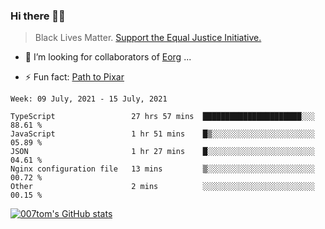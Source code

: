 ### Hi there 👋🏿

<!--
**007tom/007tom** is a ✨ _special_ ✨ repository because its `README.md` (this file) appears on your GitHub profile.

Here are some ideas to get you started:
-->

> Black Lives Matter. [Support the Equal Justice Initiative.](https://support.eji.org/give/153413/#!/donation/checkout)

<!--
- 🔭 I’m currently working on ...
- 🌱 I’m currently learning ...
-->
- 👯 I’m looking for collaborators of [Eorg](https://github.com/zhyd1997/Eorg) ...

<!--
- 🤔 I’m looking for help with ...
- 💬 Ask me about ...
- 📫 How to reach me: ...
- 😄 Pronouns: ...
-->

- ⚡ Fun fact: [Path to Pixar](https://bunnyhobby.github.io/)
<!--
-->

<!--START_SECTION:waka-->
```text
Week: 09 July, 2021 - 15 July, 2021

TypeScript                 27 hrs 57 mins  ██████████████████████░░░   88.61 % 
JavaScript                 1 hr 51 mins    █▒░░░░░░░░░░░░░░░░░░░░░░░   05.89 % 
JSON                       1 hr 27 mins    █░░░░░░░░░░░░░░░░░░░░░░░░   04.61 % 
Nginx configuration file   13 mins         ▒░░░░░░░░░░░░░░░░░░░░░░░░   00.72 % 
Other                      2 mins          ░░░░░░░░░░░░░░░░░░░░░░░░░   00.15 % 
```
<!--END_SECTION:waka-->


[![007tom's GitHub stats](https://github-readme-stats.vercel.app/api?username=007tom&count_private=true&show_icons=true&theme=react)
](https://github.com/anuraghazra/github-readme-stats)
